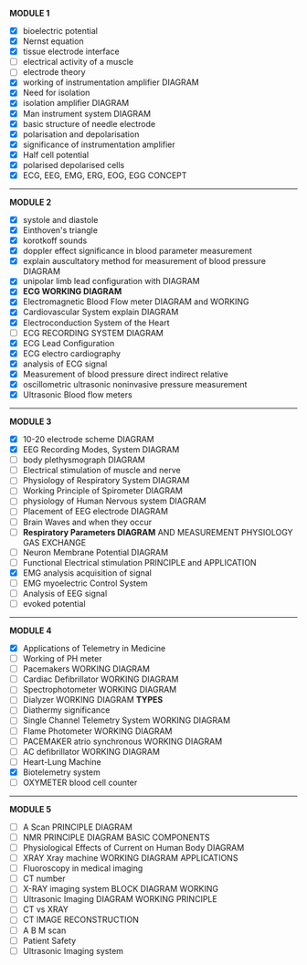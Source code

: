 **MODULE 1**

- [x] bioelectric potential 
- [x] Nernst equation
- [x] tissue electrode interface
- [ ] electrical activity of a muscle
- [ ] electrode theory
- [x] working of instrumentation amplifier DIAGRAM
- [x] Need for isolation
- [x] isolation amplifier DIAGRAM
- [x] Man instrument system DIAGRAM
- [x] basic structure of needle electrode
- [x] polarisation and depolarisation
- [x] significance of instrumentation amplifier 
- [x] Half cell potential 
- [x] polarised depolarised cells
- [x] ECG, EEG, EMG, ERG, EOG, EGG  CONCEPT
------
**MODULE 2**
- [x] systole and diastole
- [x] Einthoven's triangle
- [x] korotkoff sounds
- [x] doppler effect significance in blood parameter measurement
- [x] explain auscultatory method for measurement of blood pressure DIAGRAM
- [x] unipolar limb lead configuration with DIAGRAM
- [x] **ECG WORKING DIAGRAM**
- [x] Electromagnetic Blood Flow meter DIAGRAM and WORKING
- [x] Cardiovascular System explain DIAGRAM 
- [x] Electroconduction System of the Heart
- [ ] ECG RECORDING SYSTEM DIAGRAM
- [x] ECG Lead Configuration
- [x] ECG electro cardiography
- [x] analysis of ECG signal
- [x] Measurement of blood pressure direct indirect relative
- [x] oscillometric ultrasonic noninvasive pressure measurement
- [x] Ultrasonic Blood flow meters
----
**MODULE 3**
- [x] 10-20 electrode scheme DIAGRAM
- [x] EEG Recording Modes, System DIAGRAM
- [ ] body plethysmograph DIAGRAM
- [ ] Electrical stimulation of muscle and nerve
- [ ] Physiology of Respiratory System DIAGRAM
- [ ] Working Principle of Spirometer DIAGRAM
- [ ] physiology of Human Nervous system DIAGRAM
- [ ] Placement of EEG electrode DIAGRAM
- [ ] Brain Waves and when they occur
- [ ] **Respiratory Parameters DIAGRAM** AND MEASUREMENT PHYSIOLOGY GAS EXCHANGE
- [ ] Neuron Membrane Potential DIAGRAM
- [ ] Functional Electrical stimulation PRINCIPLE and APPLICATION
- [x] EMG analysis acquisition of signal
- [ ] EMG myoelectric Control System
- [ ] Analysis of EEG signal
- [ ] evoked potential
----
**MODULE 4**
- [x] Applications of Telemetry in Medicine
- [ ] Working of PH meter
- [ ] Pacemakers WORKING DIAGRAM
- [ ] Cardiac Defibrillator WORKING DIAGRAM
- [ ] Spectrophotometer WORKING DIAGRAM
- [ ] Dialyzer WORKING DIAGRAM **TYPES**
- [ ] Diathermy significance
- [ ] Single Channel Telemetry System WORKING DIAGRAM
- [ ] Flame Photometer WORKING DIAGRAM
- [ ] PACEMAKER atrio synchronous WORKING DIAGRAM
- [ ] AC defibrillator WORKING DIAGRAM
- [ ] Heart-Lung Machine
- [x] Biotelemetry system
- [ ] OXYMETER blood cell counter
- ----
**MODULE 5**
- [ ] A Scan PRINCIPLE DIAGRAM
- [ ] NMR PRINCIPLE DIAGRAM BASIC COMPONENTS
- [ ] Physiological Effects of Current on Human Body DIAGRAM
- [ ] XRAY Xray machine WORKING DIAGRAM APPLICATIONS
- [ ] Fluoroscopy in medical imaging 
- [ ] CT number
- [ ] X-RAY imaging system BLOCK DIAGRAM WORKING 
- [ ] Ultrasonic Imaging DIAGRAM WORKING PRINCIPLE
- [ ] CT vs XRAY
- [ ] CT IMAGE RECONSTRUCTION
- [ ] A B M scan
- [ ] Patient Safety
- [ ] Ultrasonic Imaging system